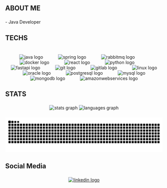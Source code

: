 <h2 align="left">ABOUT ME</h2>

###

<p align="left">- Java Developer</p>

###

<h2 align="left">TECHS</h2>

###

<br clear="both">

<div align="center">
  <img src="https://cdn.jsdelivr.net/gh/devicons/devicon/icons/java/java-original.svg" height="40" alt="java logo"  />
  <img width="40" />
  <img src="https://cdn.jsdelivr.net/gh/devicons/devicon/icons/spring/spring-original.svg" height="40" alt="spring logo"  />
  <img width="40" />
  <img src="https://skillicons.dev/icons?i=rabbitmq" height="40" alt="rabbitmq logo"  />
  <img width="40" />
  <img src="https://cdn.jsdelivr.net/gh/devicons/devicon/icons/docker/docker-original.svg" height="40" alt="docker logo"  />
  <img width="40" />
  <img src="https://cdn.jsdelivr.net/gh/devicons/devicon/icons/react/react-original.svg" height="40" alt="react logo"  />
  <img width="40" />
  <img src="https://cdn.jsdelivr.net/gh/devicons/devicon/icons/python/python-original.svg" height="40" alt="python logo"  />
  <img width="40" />
  <img src="https://cdn.jsdelivr.net/gh/devicons/devicon/icons/fastapi/fastapi-original.svg" height="40" alt="fastapi logo"  />
  <img width="40" />
  <img src="https://cdn.jsdelivr.net/gh/devicons/devicon/icons/git/git-original.svg" height="40" alt="git logo"  />
  <img width="40" />
  <img src="https://cdn.jsdelivr.net/gh/devicons/devicon/icons/gitlab/gitlab-original.svg" height="40" alt="gitlab logo"  />
  <img width="40" />
  <img src="https://cdn.jsdelivr.net/gh/devicons/devicon/icons/linux/linux-original.svg" height="40" alt="linux logo"  />
  <img width="40" />
  <img src="https://cdn.jsdelivr.net/gh/devicons/devicon/icons/oracle/oracle-original.svg" height="40" alt="oracle logo"  />
  <img width="40" />
  <img src="https://cdn.jsdelivr.net/gh/devicons/devicon/icons/postgresql/postgresql-original.svg" height="40" alt="postgresql logo"  />
  <img width="40" />
  <img src="https://cdn.jsdelivr.net/gh/devicons/devicon/icons/mysql/mysql-original.svg" height="40" alt="mysql logo"  />
  <img width="40" />
  <img src="https://cdn.jsdelivr.net/gh/devicons/devicon/icons/mongodb/mongodb-original.svg" height="40" alt="mongodb logo"  />
  <img width="40" />
  <img src="https://skillicons.dev/icons?i=aws" height="40" alt="amazonwebservices logo"  />
</div>

###

<h2 align="left">STATS</h2>

###

<div align="center">
  <img src="https://github-readme-stats.vercel.app/api?username=anthonyMeds&hide_title=false&hide_rank=true&show_icons=true&include_all_commits=true&count_private=true&disable_animations=false&theme=gruvbox_light&locale=en&hide_border=false&order=1" height="150" alt="stats graph"  />
  <img src="https://github-readme-stats.vercel.app/api/top-langs?username=anthonyMeds&locale=en&hide_title=false&layout=compact&card_width=320&langs_count=6&theme=gruvbox_light&hide_border=false&order=2" height="150" alt="languages graph"  />
</div>

###

<img src="https://raw.githubusercontent.com/anthonyMeds/anthonyMeds/output/snake.svg" alt="Snake animation" />

###

<h2 align="left">Social Media</h2>

###

<div align="center">
  <a href="https://www.linkedin.com/in/anthony-eduardo-medeiros-pantale%C3%A3o/" target="_blank">
    <img src="https://raw.githubusercontent.com/maurodesouza/profile-readme-generator/master/src/assets/icons/social/linkedin/default.svg" width="52" height="40" alt="linkedin logo"  />
  </a>
</div>

###
